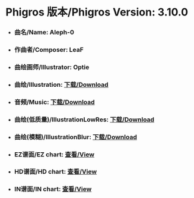 
# Phigros 版本/Phigros Version:  3.10.0

- ### __曲名/Name:  Aleph-0__

- ### __作曲者/Composer:  LeaF__

- ### __曲绘画师/Illustrator:  Optie__

- ### __曲绘/Illustration:  [下载/Download](https://github.com/Po6647A/WebAssests/releases/download/3.10.0/954.png)__

- ### __音频/Music:  [下载/Download](https://github.com/Po6647A/WebAssests/releases/download/3.10.0/1719.ogg)__

- ### __曲绘(低质量)/IllustrationLowRes:  [下载/Download](https://github.com/Po6647A/WebAssests/releases/download/3.10.0/1446.png)__

- ### __曲绘(模糊)/IllustrationBlur:  [下载/Download](https://github.com/Po6647A/WebAssests/releases/download/3.10.0/0)__


- ### __EZ谱面/EZ chart:  [查看/View](./EZ.json/index.html)__

- ### __HD谱面/HD chart:  [查看/View](./HD.json/index.html)__

- ### __IN谱面/IN chart:  [查看/View](./IN.json/index.html)__
